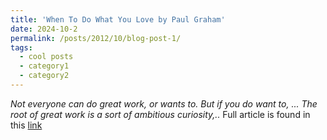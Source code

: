 ```yaml
---
title: 'When To Do What You Love by Paul Graham'
date: 2024-10-2
permalink: /posts/2012/10/blog-post-1/
tags:
  - cool posts
  - category1
  - category2
---
```


 *Not everyone can do great work, or wants to. But if you do want to, ... The root of great work is a sort of ambitious curiosity,..*
 Full article is found in this [link](https://paulgraham.com/when.html)


